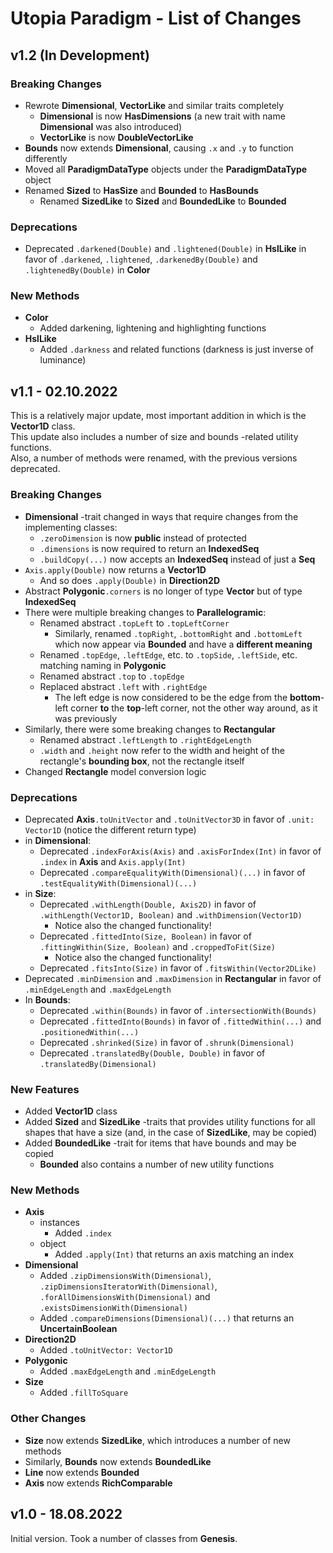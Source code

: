# Utopia Paradigm - List of Changes

## v1.2 (In Development)
### Breaking Changes
- Rewrote **Dimensional**, **VectorLike** and similar traits completely
  - **Dimensional** is now **HasDimensions** (a new trait with name **Dimensional** was also introduced)
  - **VectorLike** is now **DoubleVectorLike**
- **Bounds** now extends **Dimensional**, causing `.x` and `.y` to function differently
- Moved all **ParadigmDataType** objects under the **ParadigmDataType** object
- Renamed **Sized** to **HasSize** and **Bounded** to **HasBounds**
  - Renamed **SizedLike** to **Sized** and **BoundedLike** to **Bounded**
### Deprecations
- Deprecated `.darkened(Double)` and `.lightened(Double)` in **HslLike** 
  in favor of `.darkened`, `.lightened`, `.darkenedBy(Double)` and `.lightenedBy(Double)` in **Color**
### New Methods
- **Color**
  - Added darkening, lightening and highlighting functions
- **HslLike**
  - Added `.darkness` and related functions (darkness is just inverse of luminance)

## v1.1 - 02.10.2022
This is a relatively major update, most important addition in which is the **Vector1D** class.  
This update also includes a number of size and bounds -related utility functions.  
Also, a number of methods were renamed, with the previous versions deprecated.
### Breaking Changes
- **Dimensional** -trait changed in ways that require changes from the implementing classes:
  - `.zeroDimension` is now **public** instead of protected
  - `.dimensions` is now required to return an **IndexedSeq**
  - `.buildCopy(...)` now accepts an **IndexedSeq** instead of just a **Seq**
- `Axis.apply(Double)` now returns a **Vector1D**
  - And so does `.apply(Double)` in **Direction2D**
- Abstract **Polygonic**`.corners` is no longer of type **Vector** but of type **IndexedSeq**
- There were multiple breaking changes to **Parallelogramic**:
  - Renamed abstract `.topLeft` to `.topLeftCorner`
    - Similarly, renamed `.topRight`, `.bottomRight` and `.bottomLeft` which now appear via **Bounded** and have a 
      **different meaning**
  - Renamed `.topEdge`, `.leftEdge`, etc. to `.topSide`, `.leftSide`, etc. matching naming in **Polygonic**
  - Renamed abstract `.top` to `.topEdge`
  - Replaced abstract `.left` with `.rightEdge`
    - The left edge is now considered to be the edge from the **bottom**-left corner **to** the **top**-left corner, 
      not the other way around, as it was previously
- Similarly, there were some breaking changes to **Rectangular**
  - Renamed abstract `.leftLength` to `.rightEdgeLength`
  - `.width` and `.height` now refer to the width and height of the rectangle's **bounding box**, not the rectangle itself
- Changed **Rectangle** model conversion logic
### Deprecations
- Deprecated **Axis**`.toUnitVector` and `.toUnitVector3D` in favor of `.unit: Vector1D` (notice the different return type)
- in **Dimensional**:
  - Deprecated `.indexForAxis(Axis)` and `.axisForIndex(Int)` in favor of `.index` in **Axis** and `Axis.apply(Int)`
  - Deprecated `.compareEqualityWith(Dimensional)(...)` in favor of `.testEqualityWith(Dimensional)(...)`
- in **Size**:
  - Deprecated `.withLength(Double, Axis2D)` in favor of `.withLength(Vector1D, Boolean)` and `.withDimension(Vector1D)`
    - Notice also the changed functionality!
  - Deprecated `.fittedInto(Size, Boolean)` in favor of `.fittingWithin(Size, Boolean)` and `.croppedToFit(Size)`
    - Notice also the changed functionality!
  - Deprecated `.fitsInto(Size)` in favor of `.fitsWithin(Vector2DLike)`
- Deprecated `.minDimension` and `.maxDimension` in **Rectangular** in favor of `.minEdgeLength` and `.maxEdgeLength`
- In **Bounds**:
  - Deprecated `.within(Bounds)` in favor of `.intersectionWith(Bounds)`
  - Deprecated `.fittedInto(Bounds)` in favor of `.fittedWithin(...)` and `.positionedWithin(...)`
  - Deprecated `.shrinked(Size)` in favor of `.shrunk(Dimensional)`
  - Deprecated `.translatedBy(Double, Double)` in favor of `.translatedBy(Dimensional)`
### New Features
- Added **Vector1D** class
- Added **Sized** and **SizedLike** -traits that provides utility functions for all shapes that have a size 
  (and, in the case of **SizedLike**, may be copied)
- Added **BoundedLike** -trait for items that have bounds and may be copied
  - **Bounded** also contains a number of new utility functions
### New Methods
- **Axis**
  - instances
    - Added `.index`
  - object
    - Added `.apply(Int)` that returns an axis matching an index
- **Dimensional**
  - Added `.zipDimensionsWith(Dimensional)`, `.zipDimensionsIteratorWith(Dimensional)`, 
    `.forAllDimensionsWith(Dimensional)` and `.existsDimensionWith(Dimensional)`
  - Added `.compareDimensions(Dimensional)(...)` that returns an **UncertainBoolean**
- **Direction2D**
  - Added `.toUnitVector: Vector1D`
- **Polygonic**
  - Added `.maxEdgeLength` and `.minEdgeLength`
- **Size**
  - Added `.fillToSquare`
### Other Changes
- **Size** now extends **SizedLike**, which introduces a number of new methods
- Similarly, **Bounds** now extends **BoundedLike**
- **Line** now extends **Bounded**
- **Axis** now extends **RichComparable**

## v1.0 - 18.08.2022
Initial version. Took a number of classes from **Genesis**.
